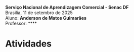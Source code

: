 **Serviço Nacional de Aprendizagem Comercial - Senac DF**  
Brasilia, 11 de setembro de 2025  
Aluno: **Anderson de Matos Guimarães**  
Professor: ****

# Atividades
